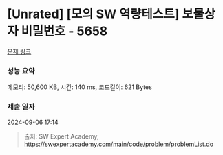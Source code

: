 # [Unrated] [모의 SW 역량테스트] 보물상자 비밀번호 - 5658 

[문제 링크](https://swexpertacademy.com/main/code/problem/problemDetail.do?contestProbId=AWXRUN9KfZ8DFAUo) 

### 성능 요약

메모리: 50,600 KB, 시간: 140 ms, 코드길이: 621 Bytes

### 제출 일자

2024-09-06 17:14



> 출처: SW Expert Academy, https://swexpertacademy.com/main/code/problem/problemList.do